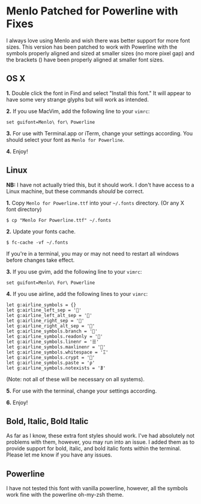 Menlo Patched for Powerline with Fixes
======================================

I always love using Menlo and wish there was better support for more font sizes. This version has been patched to work with Powerline with the symbols properly aligned and sized at smaller sizes (no more pixel gap) and the brackets () have been properly aligned at smaller font sizes.

OS X
-----

**1.** Double click the font in Find and select "Install this font." It will appear to have some very strange glyphs but will work as intended. 

**2.** If you use MacVim, add the following line to your `vimrc`:

```
set guifont=Menlo\ for\ Powerline
```

**3.** For use with Terminal.app or iTerm, change your settings according. You should select your font as `Menlo for Powerline`.

**4.** Enjoy!

Linux
-----

**NB:** I have not actually tried this, but it should work. I don't have access to a Linux machine, but these commands *should* be correct. 

**1.** Copy `Menlo for Powerline.ttf` into your `~/.fonts` directory. (Or any X font directory)
```
$ cp "Menlo For Powerline.ttf" ~/.fonts
```

**2.** Update your fonts cache.
```
$ fc-cache -vf ~/.fonts
```
If you're in a terminal, you may or may not need to restart all windows before changes take effect.

**3.** If you use gvim, add the following line to your `vimrc`:

``` .vimrc
set guifont=Menlo\ For\ Powerline
```

**4.** If you use airline, add the following lines to your `vimrc`:

``` .vimrc
let g:airline_symbols = {}
let g:airline_left_sep = ''
let g:airline_left_alt_sep = ''
let g:airline_right_sep = ''
let g:airline_right_alt_sep = ''
let g:airline_symbols.branch = ''
let g:airline_symbols.readonly = ''
let g:airline_symbols.linenr = '☰'
let g:airline_symbols.maxlinenr = ''
let g:airline_symbols.whitespace = 'Ξ'
let g:airline_symbols.crypt = ''
let g:airline_symbols.paste = 'ρ'
let g:airline_symbols.notexists = '∄'
```
(Note: not all of these will be necessary on all systems).

**5.** For use with the terminal, change your settings according.

**6.** Enjoy!


Bold, Italic, Bold Italic
-------------------------

As far as I know, these extra font styles should work. I've had absolutely not problems with them, however, you may run into an issue. I added them as to provide support for bold, italic, and bold italic fonts within the terminal. Please let me know if you have any issues.


Powerline
------------------------
I have not tested this font with vanilla powerline, however, all the symbols work fine with the powerline oh-my-zsh theme.
